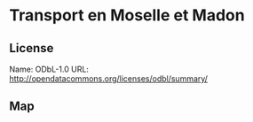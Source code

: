 # Transport en Moselle et Madon
    
## License

Name: ODbL-1.0
URL: http://opendatacommons.org/licenses/odbl/summary/

## Map

<WorldMap topic="Transport_en_Moselle_et_Madon/vehicle_positions/#" />
